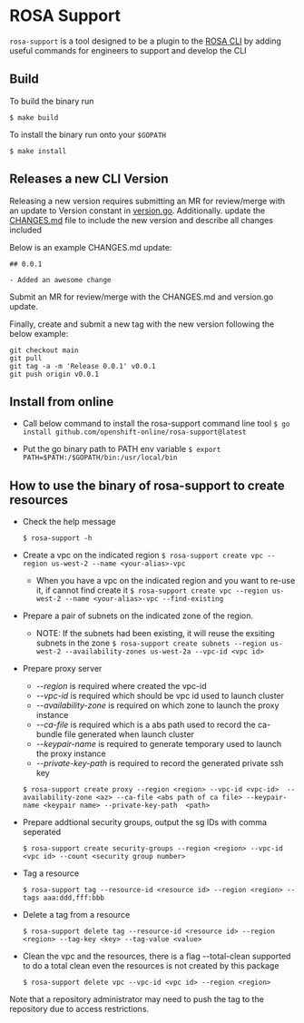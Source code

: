 # ROSA Support
`rosa-support` is a tool designed to be a plugin to the [ROSA CLI](https://github.com/openshift/rosa) by adding useful commands for engineers to support and develop the CLI

## Build 
To build the binary run 
``` 
$ make build
```
To install the binary run onto your `$GOPATH`
``` 
$ make install
```

## Releases a new CLI Version
Releasing a new version requires submitting an MR for review/merge with an update to Version constant in [version.go](pkg/version/version.go).
Additionally. update the [CHANGES.md](CHANGES.md) file to include the new version and describe all changes included

Below is an example CHANGES.md update:
```
## 0.0.1

- Added an awesome change
```

Submit an MR for review/merge with the CHANGES.md and version.go update.

Finally, create and submit a new tag with the new version following the below example:

```shell
git checkout main
git pull
git tag -a -m 'Release 0.0.1' v0.0.1
git push origin v0.0.1
```
## Install from online
* Call below command to install the rosa-support command line tool
```$ go install github.com/openshift-online/rosa-support@latest```

* Put the go binary path to PATH env variable
```$ export PATH=$PATH:/$GOPATH/bin:/usr/local/bin```
## How to use the binary of rosa-support to create resources
* Check the help message

	`$ rosa-support -h`

* Create a vpc on the indicated region
    `$ rosa-support create vpc --region us-west-2 --name <your-alias>-vpc`
	* When you have a vpc on the indicated region and you want to re-use it, if cannot find create it
	`$ rosa-support create vpc --region us-west-2 --name <your-alias>-vpc --find-existing`

* Prepare a pair of subnets on the indicated zone of the region.
	* NOTE: If the subnets had been existing, it will reuse the exsiting subnets in the zone
	`$ rosa-support create subnets --region us-west-2 --availability-zones us-west-2a --vpc-id <vpc id>`

* Prepare proxy server
	* *--region* is required where created the vpc-id
    * *--vpc-id* is required which should be vpc id used to launch cluster
	* *--availability-zone* is required on which zone to launch the proxy instance
    * *--ca-file* is required which is a abs path used to record the ca-bundle file generated when launch cluster
    * *--keypair-name* is required to generate temporary used to launch the proxy instance
    * *--private-key-path* is required to record the generated private ssh key

	`$ rosa-support create proxy --region <region> --vpc-id <vpc-id>  --availability-zone <az> --ca-file <abs path of ca file> --keypair-name <keypair name> --private-key-path  <path>`

* Prepare addtional security groups, output the sg IDs with comma seperated

	`$ rosa-support create security-groups --region <region> --vpc-id <vpc id> --count <security group number>`

* Tag a resource

	`$ rosa-support tag --resource-id <resource id> --region <region> --tags aaa:ddd,fff:bbb`

* Delete a tag from a resource

	`$ rosa-support delete tag --resource-id <resource id> --region <region> --tag-key <key> --tag-value <value>`

* Clean the vpc and the resources, there is a flag --total-clean supported to do a total clean even the resources is not created by this package

	`$ rosa-support delete vpc --vpc-id <vpc id> --region <region>`

Note that a repository administrator may need to push the tag to the repository due to access restrictions.